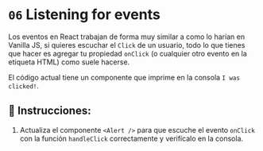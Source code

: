 # `06` Listening for events

Los eventos en React trabajan de forma muy similar a como lo harían en Vanilla JS, si quieres escuchar el `Click` de un usuario, todo lo que tienes que hacer es agregar tu propiedad `onClick` (o cualquier otro evento en la etiqueta HTML) como suele hacerse.

El código actual tiene un componente que imprime en la consola `I was clicked!`.

## 📝 Instrucciones:

1. Actualiza el componente `<Alert />` para que escuche el evento `onClick` con la función `handleClick` correctamente y verifícalo en la consola.


